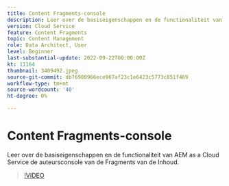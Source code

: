 ```yaml
---
title: Content Fragments-console
description: Leer over de basiseigenschappen en de functionaliteit van AEM as a Cloud Service de auteursconsole van de Fragments van de Inhoud.
version: Cloud Service
feature: Content Fragments
topic: Content Management
role: Data Architect, User
level: Beginner
last-substantial-update: 2022-09-22T00:00:00Z
kt: 11164
thumbnail: 3409492.jpeg
source-git-commit: db76980966ece967af23c1e6423c5773c851f469
workflow-type: tm+mt
source-wordcount: '40'
ht-degree: 0%

---
```



# Content Fragments-console

Leer over de basiseigenschappen en de functionaliteit van AEM as a Cloud Service de auteursconsole van de Fragments van de Inhoud.

>[!VIDEO](https://video.tv.adobe.com/v/3409492/?quality=12&learn=on)
